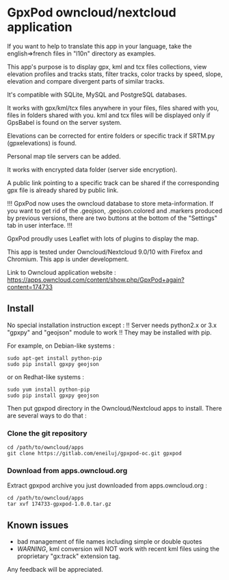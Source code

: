 # GpxPod owncloud/nextcloud application

If you want to help to translate this app in your language, take the english=>french files in "l10n" directory as examples.

This app's purpose is to display gpx, kml and tcx files collections,
view elevation profiles and tracks stats, filter tracks,
 color tracks by speed, slope, elevation and compare divergent parts of similar tracks.

It's compatible with SQLite, MySQL and PostgreSQL databases.

It works with gpx/kml/tcx files anywhere in your files, files shared with you, files in folders shared with you.
kml and tcx files will be displayed only if GpsBabel is found on the server system.

Elevations can be corrected for entire folders or specific track if SRTM.py (gpxelevations) is found.

Personal map tile servers can be added.

It works with encrypted data folder (server side encryption).

A public link pointing to a specific track can be shared if the corresponding gpx file is already shared by public link.

!!! GpxPod now uses the owncloud database to store meta-information. If you want to get rid of the .geojson, .geojson.colored and .markers produced by previous versions, there are two buttons at the bottom of the "Settings" tab in user interface. !!!

GpxPod proudly uses Leaflet with lots of plugins to display the map.

This app is tested under Owncloud/Nextcloud 9.0/10 with Firefox and Chromium.
This app is under development.

Link to Owncloud application website : https://apps.owncloud.com/content/show.php/GpxPod+again?content=174733

## Install

No special installation instruction except :
!! Server needs python2.x or 3.x "gpxpy" and "geojson" module to work !!
They may be installed with pip.

For example, on Debian-like systems :

```
sudo apt-get install python-pip
sudo pip install gpxpy geojson
```
or on Redhat-like systems :
```
sudo yum install python-pip
sudo pip install gpxpy geojson
```

Then put gpxpod directory in the Owncloud/Nextcloud apps to install.
There are several ways to do that :

### Clone the git repository

```
cd /path/to/owncloud/apps
git clone https://gitlab.com/eneiluj/gpxpod-oc.git gpxpod
```

### Download from apps.owncloud.org

Extract gpxpod archive you just downloaded from apps.owncloud.org :
```
cd /path/to/owncloud/apps
tar xvf 174733-gpxpod-1.0.0.tar.gz
```

## Known issues

* bad management of file names including simple or double quotes
* _WARNING_, kml conversion will NOT work with recent kml files using the proprietary "gx:track" extension tag.

Any feedback will be appreciated.
